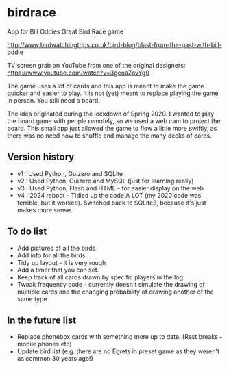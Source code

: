 # birdrace
App for Bill Oddies Great Bird Race game

http://www.birdwatchingtrips.co.uk/bird-blog/blast-from-the-past-with-bill-oddie

TV screen grab on YouTube from one of the original designers: https://www.youtube.com/watch?v=3geoaZavYg0

The game uses a lot of cards and this app is meant to make the game quicker and easier to play.
It is not (yet) meant to replace playing the game in person. You still need a board.

The idea originated during the lockdown of Spring 2020. I wanted to play the board game with people remotely, so we used a web cam to project the board. This small app just allowed the game to flow a little more swiftly, as there was no need now to shuffle and manage the many decks of cards.

## Version history

* v1 : Used Python, Guizero and SQLite
* v2 : Used Python, Guizero and MySQL (just for learning really)
* v3 : Used Python, Flash and HTML - for easier display on the web
* v4 : 2024 reboot - Tidied up the code A LOT (my 2020 code was terrible, but it worked). Switched back to SQLite3, because it's just makes more sense.


## To do list

- Add pictures of all the birds
- Add info for all the birds
- Tidy up layout - it is very rough
- Add a timer that you can set.
- Keep track of all cards drawn by specific players in the log
- Tweak frequency code - currently doesn't simulate the drawing of multiple cards and the changing probability of drawing another of the same type


## In the future list

- Replace phonebox cards with something more up to date.  (Rest breaks - mobile phones etc)
- Update bird list (e.g. there are no Egrets in preset game as they weren't as common 30 years ago!)

